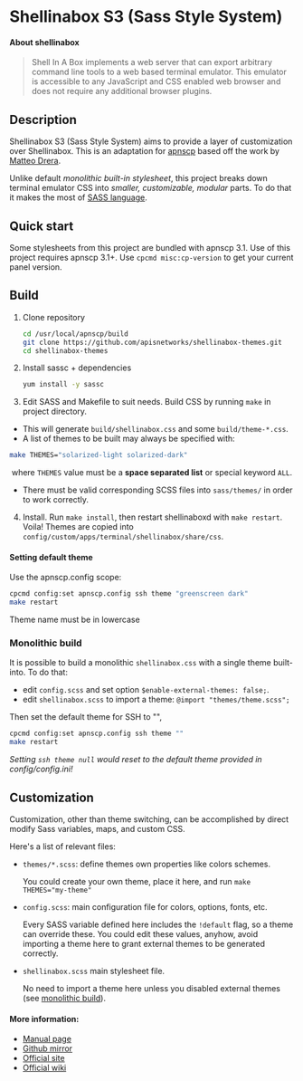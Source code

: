 # Shellinabox S3 (Sass Style System)

#### About shellinabox

> Shell In A Box implements a web server that can export arbitrary command line tools to a web based terminal emulator. This emulator is accessible to any JavaScript and CSS enabled web browser and does not require any additional browser plugins.


## Description

Shellinabox S3 (Sass Style System) aims to provide a layer of customization over Shellinabox. This is an adaptation for [apnscp](https://apnscp.com) based off the work by [Matteo Drera](https://github.com/sevenissimo/shellinabox-s3).

Unlike default _monolithic built-in stylesheet_, this project breaks down terminal emulator CSS into _smaller, customizable, modular_ parts. To do that it makes the most of [SASS language](http://sass-lang.com/).


## Quick start

Some stylesheets from this project are bundled with apnscp 3.1. Use of this project requires apnscp 3.1+. Use `cpcmd misc:cp-version` to get your current panel version.


## Build

1. Clone repository
    ```bash
    cd /usr/local/apnscp/build
    git clone https://github.com/apisnetworks/shellinabox-themes.git
    cd shellinabox-themes
    ```
    
2. Install sassc + dependencies 
   ```bash
   yum install -y sassc
   ```

3. Edit SASS and Makefile to suit needs. Build CSS by running `make` in project directory.
  - This will generate `build/shellinabox.css` and some `build/theme-*.css`.
  - A list of themes to be built may always be specified with:  
  ```bash
  make THEMES="solarized-light solarized-dark"
  ```
  ​	where `THEMES` value must be a **space separated list** or special keyword `ALL`.  
  
- There must be valid corresponding SCSS files into `sass/themes/` in order to work correctly.  
  
4. Install. Run `make install`, then restart shellinaboxd with `make restart`. Voila! Themes are copied into `config/custom/apps/terminal/shellinabox/share/css`.

#### Setting default theme
Use the apnscp.config scope:
```bash
cpcmd config:set apnscp.config ssh theme "greenscreen dark"
make restart
```
Theme name must be in lowercase

### Monolithic build
It is possible to build a monolithic `shellinabox.css` with a single theme built-into.
To do that:

+	edit `config.scss` and set option `$enable-external-themes: false;`.
+	edit `shellinabox.scss` to import a theme: `@import "themes/theme.scss";`

Then set the default theme for SSH to "",
```bash
cpcmd config:set apnscp.config ssh theme ""
make restart
```
*Setting `ssh theme null` would reset to the default theme provided in config/config.ini!*

## Customization
Customization, other than theme switching, can be accomplished by direct modify Sass variables, maps, and custom CSS.

Here's a list of relevant files:

- `themes/*.scss`: define themes own properties like colors schemes.

	You could create your own theme, place it here, and run `make THEMES="my-theme"`

- `config.scss`: main configuration file for colors, options, fonts, etc.

	Every SASS variable defined here includes the `!default` flag, so a theme can override these.
	You could edit these values, anyhow, avoid importing a theme here to grant external themes to be generated correctly.

- `shellinabox.scss` main stylesheet file.

	No need to import a theme here unless you disabled external themes (see [monolithic build](#monolithic-build)).


#### More information:

* [Manual page](https://github.com/shellinabox/shellinabox/wiki/shellinaboxd_man)
* [Github mirror](https://github.com/shellinabox/shellinabox/)
* [Official site](https://code.google.com/p/shellinabox)
* [Official wiki](https://code.google.com/p/shellinabox/wiki/shellinaboxd_man)